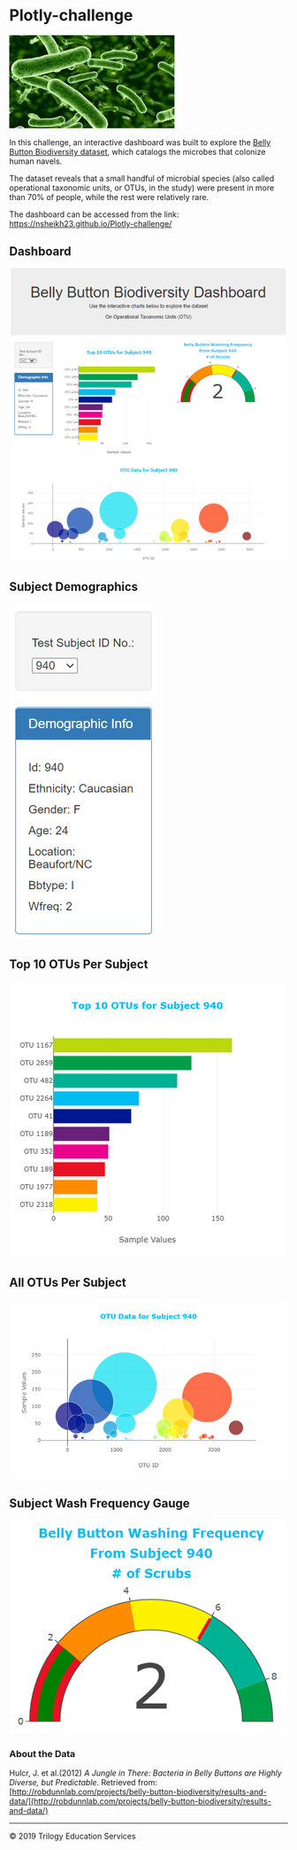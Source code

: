 # Plotly-challenge

![Bacteria](Images/bacteria.jpg)

In this challenge, an interactive dashboard was built to explore the [Belly Button Biodiversity dataset](http://robdunnlab.com/projects/belly-button-biodiversity/), which catalogs the microbes that colonize human navels.

The dataset reveals that a small handful of microbial species (also called operational taxonomic units, or OTUs, in the study) were present in more than 70% of people, while the rest were relatively rare.

The dashboard can be accessed from the link: https://nsheikh23.github.io/Plotly-challenge/

## Dashboard

![Dashboard](Images/Dashboard.PNG)

## Subject Demographics

![Demographics Table](Images/Demographics.PNG)

## Top 10 OTUs Per Subject

  ![Top 10 Bar Chart](Images/Top10Bar.png)

## All OTUs Per Subject

![Bubble Chart](Images/BubbleChart.png)

## Subject Wash Frequency Gauge

![Weekly Washing Frequency Gauge](Images/WashFrequency.PNG)

### About the Data

Hulcr, J. et al.(2012) _A Jungle in There: Bacteria in Belly Buttons are Highly Diverse, but Predictable_. Retrieved from: [http://robdunnlab.com/projects/belly-button-biodiversity/results-and-data/](http://robdunnlab.com/projects/belly-button-biodiversity/results-and-data/)

- - -

© 2019 Trilogy Education Services
